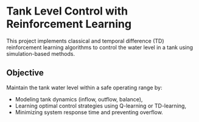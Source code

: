 # Tank Level Control with Reinforcement Learning

This project implements classical and temporal difference (TD) reinforcement learning algorithms to control the water level in a tank using simulation-based methods.

## Objective

Maintain the tank water level within a safe operating range by:
- Modeling tank dynamics (inflow, outflow, balance),
- Learning optimal control strategies using Q-learning or TD-learning,
- Minimizing system response time and preventing overflow.
